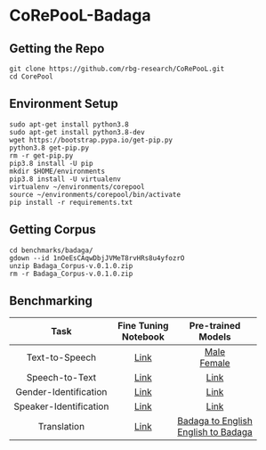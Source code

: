 # CoRePooL-Badaga


## Getting the Repo
```
git clone https://github.com/rbg-research/CoRePooL.git
cd CorePool
```


## Environment Setup

```
sudo apt-get install python3.8
sudo apt-get install python3.8-dev
wget https://bootstrap.pypa.io/get-pip.py
python3.8 get-pip.py
rm -r get-pip.py
pip3.8 install -U pip
mkdir $HOME/environments
pip3.8 install -U virtualenv
virtualenv ~/environments/corepool
source ~/environments/corepool/bin/activate
pip install -r requirements.txt
```

## Getting Corpus
```
cd benchmarks/badaga/
gdown --id 1nOeEsCAqwDbjJVMeT8rvHRs8u4yfozrO
unzip Badaga_Corpus-v.0.1.0.zip
rm -r Badaga_Corpus-v.0.1.0.zip
```

## Benchmarking

| Task | Fine Tuning<br>Notebook | Pre-trained<br>Models |
|:---:|:---:|:---:|
| Text-to-Speech | [Link](notebooks/text-to-speech.ipynb) | [Male]()<br>[Female]() |
| Speech-to-Text | [Link](notebooks/speech-to-text.ipynb) | [Link]() |
| Gender-Identification | [Link](notebooks/gender-identification.ipynb) | [Link]() |
| Speaker-Identification | [Link](notebooks/speaker-identification.ipynb) | [Link]() |
| Translation | [Link](notebooks/text-translation.ipynb) | [Badaga to English]()<br>[English to Badaga]() |